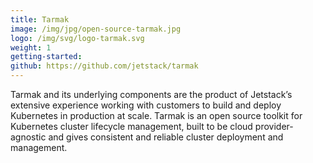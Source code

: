 ```yaml
---
title: Tarmak
image: /img/jpg/open-source-tarmak.jpg
logo: /img/svg/logo-tarmak.svg
weight: 1
getting-started:
github: https://github.com/jetstack/tarmak
---
```


Tarmak and its underlying components are the product of Jetstack’s extensive experience working with customers to build and deploy Kubernetes in production at scale. Tarmak is an open source toolkit for Kubernetes cluster lifecycle management, built to be cloud provider-agnostic and gives consistent and reliable cluster deployment and management.

